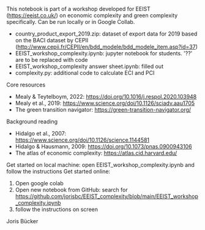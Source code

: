 This notebook is part of a workshop developed for EEIST (https://eeist.co.uk/) on economic complexity and green complexity specifically. Can be run locally or in Google Collab.

- country_product_export_2019.zip: dataset of export data for 2019 based on the BACI dataset by CEPII (http://www.cepii.fr/CEPII/en/bdd_modele/bdd_modele_item.asp?id=37)
- EEIST_workshop_complexity.ipynb: jupyter notebook for students. '??' are to be replaced with code
- EEIST_workshop_complexity answer sheet.ipynb: filled out 
- complexity.py: additional code to calculate ECI and PCI


Core resources
- Mealy & Teytelboym, 2022: https://doi.org/10.1016/j.respol.2020.103948
- Mealy et al., 2019: https://www.science.org/doi/10.1126/sciadv.aau1705
- The green transition navigator: https://green-transition-navigator.org/

Background reading
- Hidalgo et al., 2007: https://www.science.org/doi/10.1126/science.1144581 
- Hidalgo & Hausmann, 2009: https://doi.org/10.1073/pnas.0900943106
- The atlas of economic complexity: https://atlas.cid.harvard.edu/

Get started on local machine: open EEIST_workshop_complexity.ipynb and follow the instructions
Get started online:
1) Open google colab
2) Open new notebook from GitHub: search for https://github.com/jorisbc/EEIST_complexity/blob/main/EEIST_workshop_complexity.ipynb
3) follow the instructions on screen


Joris Bücker